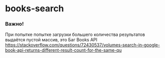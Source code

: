 # books-search

### Важно!
При попытке попытке загрузки большего количества результатов выдаётся пустой массив, это Баг Books API 
https://stackoverflow.com/questions/72430537/volumes-search-in-google-book-api-returns-different-result-count-for-the-same-qu

